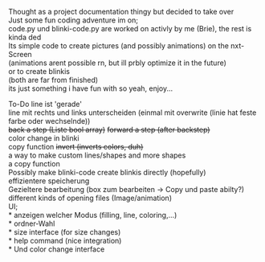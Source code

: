 Thought as a project documentation thingy but decided to take over  
Just some fun coding adventure im on;  
code.py und blinki-code.py are worked on activly by me (Brie), the rest is kinda ded  
Its simple code to create pictures (and possibly animations) on the nxt-Screen  
(animations arent possible rn, but ill prbly optimize it in the future)  
or to create blinkis  
(both are far from finished)  
its just something i have fun with so yeah, enjoy...


To-Do
line ist 'gerade'  
line mit rechts und links unterscheiden (einmal mit overwrite (linie hat feste farbe oder wechselnde))  
~~back a step (Liste bool array)~~      ~~forward a step (after backstep)~~  
color change in blinki  
copy function
~~invert (inverts colors, duh)~~  
a way to make custom lines/shapes and more shapes  
a copy function  
Possibly make blinki-code create blinkis directly (hopefully)  
effizientere speicherung  
Gezieltere bearbeitung (box zum bearbeiten -> Copy und paste abilty?)  
different kinds of opening files (Image/animation)  
UI;  
    * anzeigen welcher Modus (filling, line, coloring,...)  
    * ordner-Wahl  
    * size interface (for size changes)  
    * help command (nice integration)  
    * Und color change interface  
